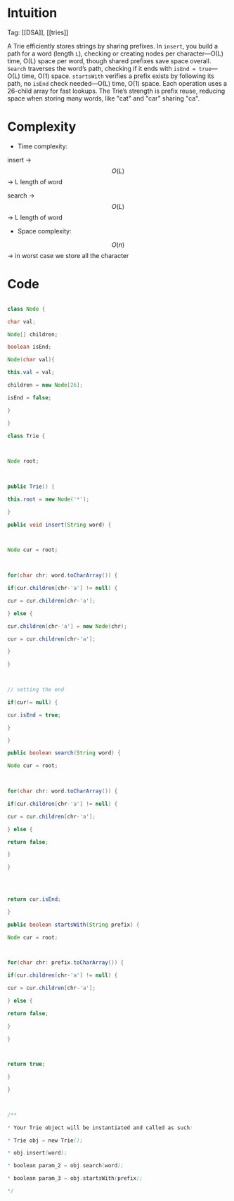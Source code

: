# Intuition

<!-- Describe your first thoughts on how to solve this problem. -->
Tag: [[DSA]], [[tries]]

A Trie efficiently stores strings by sharing prefixes. In `insert`, you build a path for a word (length `L`), checking or creating nodes per character—O(L) time, O(L) space per word, though shared prefixes save space overall. `Search` traverses the word’s path, checking if it ends with `isEnd = true`—O(L) time, O(1) space. `startsWith` verifies a prefix exists by following its path, no `isEnd` check needed—O(L) time, O(1) space. Each operation uses a 26-child array for fast lookups. The Trie’s strength is prefix reuse, reducing space when storing many words, like "cat" and "car" sharing "ca".

  

# Complexity

- Time complexity:

<!-- Add your time complexity here, e.g. $$O(n)$$ -->

insert -> $$O(L)$$ -> L length of word

search -> $$O(L)$$ -> L length of word

  

- Space complexity:

<!-- Add your space complexity here, e.g. $$O(n)$$ -->

$$O(n)$$ -> in worst case we store all the character

  
  

# Code

```java []

class Node {

char val;

Node[] children;

boolean isEnd;

Node(char val){

this.val = val;

children = new Node[26];

isEnd = false;

}

}

class Trie {

  

Node root;

  

public Trie() {

this.root = new Node('*');

}

public void insert(String word) {

  

Node cur = root;

  

for(char chr: word.toCharArray()) {

if(cur.children[chr-'a'] != null) {

cur = cur.children[chr-'a'];

} else {

cur.children[chr-'a'] = new Node(chr);

cur = cur.children[chr-'a'];

}

}

  

// setting the end

if(cur!= null) {

cur.isEnd = true;

}

}

public boolean search(String word) {

Node cur = root;

  

for(char chr: word.toCharArray()) {

if(cur.children[chr-'a'] != null) {

cur = cur.children[chr-'a'];

} else {

return false;

}

}

  
  

return cur.isEnd;

}

public boolean startsWith(String prefix) {

Node cur = root;

  

for(char chr: prefix.toCharArray()) {

if(cur.children[chr-'a'] != null) {

cur = cur.children[chr-'a'];

} else {

return false;

}

}

  

return true;

}

}

  

/**

* Your Trie object will be instantiated and called as such:

* Trie obj = new Trie();

* obj.insert(word);

* boolean param_2 = obj.search(word);

* boolean param_3 = obj.startsWith(prefix);

*/

```